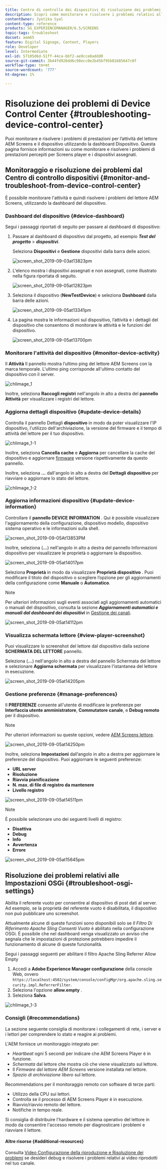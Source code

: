 ```yaml
---
title: Centro di controllo dei dispositivi di risoluzione dei problemi
description: Scopri come monitorare e risolvere i problemi relativi alle prestazioni dell'attività e del dispositivo di AEM Screens Player utilizzando la dashboard del dispositivo.
contentOwner: Jyotika Syal
content-type: reference
products: SG_EXPERIENCEMANAGER/6.5/SCREENS
topic-tags: troubleshoot
docset: aem65
feature: Digital Signage, Content, Players
role: Developer
level: Intermediate
exl-id: 57105d6d-51ff-44ca-bbf2-ae9cce8addd0
source-git-commit: 3b44fd920dd6c98ecc0e2b45bf95b81685647c0f
workflow-type: tm+mt
source-wordcount: '777'
ht-degree: 1%

---
```


# Risoluzione dei problemi di Device Control Center {#troubleshooting-device-control-center}

Puoi monitorare e risolvere i problemi di prestazioni per l’attività del lettore AEM Screens e il dispositivo utilizzando la dashboard Dispositivo. Questa pagina fornisce informazioni su come monitorare e risolvere i problemi di prestazioni percepiti per Screens player e i dispositivi assegnati.

## Monitoraggio e risoluzione dei problemi dal Centro di controllo dispositivi {#monitor-and-troubleshoot-from-device-control-center}

È possibile monitorare l&#39;attività e quindi risolvere i problemi del lettore AEM Screens, utilizzando la dashboard del dispositivo.

### Dashboard del dispositivo {#device-dashboard}

Segui i passaggi riportati di seguito per passare al dashboard di dispositivo:

1. Passare al dashboard di dispositivo dal progetto, ad esempio ***Test del progetto*** > ***dispositivi***.

   Seleziona **Dispositivi** e **Gestione** dispositivi dalla barra delle azioni.

   ![screen_shot_2019-09-03at13823pm](assets/screen_shot_2019-09-03at13823pm.png)

1. L&#39;elenco mostra i dispositivi assegnati e non assegnati, come illustrato nella figura riportata di seguito.

   ![screen_shot_2019-09-05at12823pm](assets/screen_shot_2019-09-05at12823pm.png)

1. Seleziona il dispositivo (**NewTestDevice**) e seleziona **Dashboard** dalla barra delle azioni.

   ![screen_shot_2019-09-05at13341pm](assets/screen_shot_2019-09-05at13341pm.png)

1. La pagina mostra le informazioni sul dispositivo, l’attività e i dettagli del dispositivo che consentono di monitorare le attività e le funzioni del dispositivo.

   ![screen_shot_2019-09-05at13700pm](assets/screen_shot_2019-09-05at13700pm.png)

### Monitorare l&#39;attività del dispositivo {#monitor-device-activity}

Il **Attività** Il pannello mostra l’ultimo ping del lettore AEM Screens con la marca temporale. L&#39;ultimo ping corrisponde all&#39;ultimo contatto del dispositivo con il server.

![chlimage_1](assets/chlimage_1.png)

Inoltre, seleziona **Raccogli registri** nell&#39;angolo in alto a destra del **pannello Attività** per visualizzare i registri del lettore.

### Aggiorna dettagli dispositivo {#update-device-details}

Controlla il pannello Dettagli **dispositivo** in modo da poter visualizzare l&#39;IP dispositivo, l&#39;utilizzo dell&#39;archiviazione, la versione del firmware e il tempo di attività del lettore per il tuo dispositivo.

![chlimage_1-1](assets/chlimage_1-1.png)

Inoltre, seleziona **Cancella cache** e **Aggiorna** per cancellare la cache del dispositivo e aggiornare [firmware](screens-glossary.md) versione rispettivamente da questo pannello.

Inoltre, seleziona **...** dall&#39;angolo in alto a destra del **Dettagli dispositivo** per riavviare o aggiornare lo stato del lettore.

![chlimage_1-2](assets/chlimage_1-2.png)

### Aggiorna informazioni dispositivo {#update-device-information}

Controllare il **pannello DEVICE INFORMATION** . Qui è possibile visualizzare l&#39;aggiornamento della configurazione, dispositivo modello, dispositivo sistema operativo e le informazioni sulla shell.

![screen_shot_2019-09-05At13853PM](assets/screen_shot_2019-09-05at13853pm.png)

Inoltre, seleziona (**...**) nell&#39;angolo in alto a destra del pannello Informazioni dispositivo per visualizzare le proprietà o aggiornare la dispositivo.

![screen_shot_2019-09-05at14017pm](assets/screen_shot_2019-09-05at14017pm.png)

Seleziona **Proprietà** in modo da visualizzare **Proprietà dispositivo** . Puoi modificare il titolo del dispositivo o scegliere l’opzione per gli aggiornamenti della configurazione come **Manuale** o **Automatico**.

>[!NOTE]
>
>Per ulteriori informazioni sugli eventi associati agli aggiornamenti automatici o manuali del dispositivo, consulta la sezione ***Aggiornamenti automatici e manuali dal dashboard dei dispositivi*** in [Gestione dei canali](managing-channels.md).

![screen_shot_2019-09-05at14112pm](assets/screen_shot_2019-09-05at14112pm.png)

### Visualizza schermata lettore {#view-player-screenshot}

Puoi visualizzare lo screenshot del lettore dal dispositivo dalla sezione **SCHERMATA DEL LETTORE** pannello.

Seleziona (**...**) nell&#39;angolo in alto a destra del pannello Schermata del lettore e selezionare **Aggiorna schermata** per visualizzare l&#39;istantanea del lettore in esecuzione.

![screen_shot_2019-09-05at14205pm](assets/screen_shot_2019-09-05at14205pm.png)

### Gestione preferenze {#manage-preferences}

Il **PREFERENZE** consente all&#39;utente di modificare le preferenze per **Interfaccia utente amministratore**, **Commutatore canale**, e **Debug remoto** per il dispositivo.

>[!NOTE]
>Per ulteriori informazioni su queste opzioni, vedere [AEM Screens lettore](working-with-screens-player.md).

![screen_shot_2019-09-05at14250pm](assets/screen_shot_2019-09-05at14250pm.png)

Inoltre, seleziona **Impostazioni** dall’angolo in alto a destra per aggiornare le preferenze del dispositivo. Puoi aggiornare le seguenti preferenze:

* **URL server**
* **Risoluzione**
* **Riavvia pianificazione**
* **N. max. di file di registro da mantenere**
* **Livello registro**

![screen_shot_2019-09-05at14511pm](assets/screen_shot_2019-09-05at14511pm.png)

>[!NOTE]
>È possibile selezionare uno dei seguenti livelli di registro:
>* **Disattiva**
>* **Debug**
>* **Info**
>* **Avvertenza**
>* **Errore**

![screen_shot_2019-09-05at15645pm](assets/screen_shot_2019-09-05at15645pm.png)

## Risoluzione dei problemi relativi alle Impostazioni OSGi {#troubleshoot-osgi-settings}

Abilita il referente vuoto per consentire al dispositivo di post dati al server. Ad esempio, se la proprietà del referente vuoto è disabilitata, il dispositivo non può pubblicare uno screenshot.

Attualmente alcune di queste funzioni sono disponibili solo se *Il Filtro Di Riferimento Apache Sling Consenti Vuoto* è abilitato nella configurazione OSGi. È possibile che nel dashboard venga visualizzato un avviso che segnala che le impostazioni di protezione potrebbero impedire il funzionamento di alcune di queste funzionalità.

Segui i passaggi seguenti per abilitare il filtro Apache Sling Referrer Allow Empty

1. Accedi a **Adobe Experience Manager configurazione** della console Web, ovvero `https://localhost:4502/system/console/configMgr/org.apache.sling.security.impl.ReferrerFilter`.
1. Seleziona l&#39;opzione **allow.empty** .
1. Seleziona **Salva**.

![chlimage_1-3](assets/chlimage_1-3.png)

### Consigli {#recommendations}

La sezione seguente consiglia di monitorare i collegamenti di rete, i server e i lettori per comprendere lo stato e reagire ai problemi.

L&#39;AEM fornisce un monitoraggio integrato per:

* *Heartbeat* ogni 5 secondi per indicare che AEM Screens Player è in funzione.
* *Schermata* dal lettore che mostra ciò che viene visualizzato sul lettore.
* Il *Firmware del lettore AEM Screens* versione installata nel lettore.
* *Spazio di archiviazione libero* sul lettore.

Recommendations per il monitoraggio remoto con software di terze parti:

* Utilizzo della CPU sui lettori.
* Controlla se il processo di AEM Screens Player è in esecuzione.
* Riavvio/riavvio remoto del lettore.
* Notifiche in tempo reale.

Si consiglia di distribuire l&#39;hardware e il sistema operativo del lettore in modo da consentire l&#39;accesso remoto per diagnosticare i problemi e riavviare il lettore.

#### Altre risorse {#additional-resources}

Consulta [Video Configurazione della riproduzione e Risoluzione dei problemi](troubleshoot-videos.md) se desideri debug e risolvere i problemi relativi ai video riprodotti nel tuo canale.

